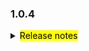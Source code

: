<!--
 Licensed to the Apache Software Foundation (ASF) under one or more
 contributor license agreements.  See the NOTICE file distributed with
 this work for additional information regarding copyright ownership.
 The ASF licenses this file to You under the Apache License, Version 2.0
 (the "License"); you may not use this file except in compliance with
 the License.  You may obtain a copy of the License at

     http://www.apache.org/licenses/LICENSE-2.0

 Unless required by applicable law or agreed to in writing, software
 distributed under the License is distributed on an "AS IS" BASIS,
 WITHOUT WARRANTIES OR CONDITIONS OF ANY KIND, either express or implied.
 See the License for the specific language governing permissions and
 limitations under the License.
 -->

### 1.0.4

<details>	
  <summary><mark>Release notes</mark></summary>

  ### Seata-go 1.0.4	

Seata-go 1.0.4 发布。

Seata-go 是一款开源的分布式事务解决方案，提供高性能和简单易用的分布式事务服务。

此版本更新如下：

### feature：

- [[#477](https://github.com/seata/seata-go/pull/477)] 集成 undo log 序列化并实现默认的 json parser
- [[#463](https://github.com/seata/seata-go/pull/463)] 支持 xa 连接代理
- [[#463](https://github.com/seata/seata-go/pull/463)] 支持 xa 资源管理
- [[#462](https://github.com/seata/seata-go/pull/462)] 支持 xa 模式 update SQL 的执行逻辑
- [[#446](https://github.com/seata/seata-go/pull/446)] 在项目中支持 gorm
- [[#444](https://github.com/seata/seata-go/pull/444)] 支持 BZip 压缩算法
- [[#433](https://github.com/seata/seata-go/pull/433)] 支持 xa 连接管理

### bugfix：

- [[#487](https://github.com/seata/seata-go/pull/487)] 修复 AT 执行时出现的问题
- [[#472](https://github.com/seata/seata-go/pull/472)] 修复全局事务中上下文丢失值问题
- [[#466](https://github.com/seata/seata-go/pull/466)] 修复一些格式规范问题
- [[#461](https://github.com/seata/seata-go/pull/461)] 修复 error_code_test 中变量未定义导致的 ci 失败问题
- [[#459](https://github.com/seata/seata-go/pull/459)] 修复 error 日志重复打印问题
- [[#452](https://github.com/seata/seata-go/pull/452)] 修复 id 自增长时 insert 报错问题

### optimize：	

- [[#481](https://github.com/seata/seata-go/pull/481)] 重构 AT 模式的 multiple update SQL 的执行逻辑
- [[#478](https://github.com/seata/seata-go/pull/478)] 重构 AT 模式的 select for update SQL 的执行逻辑
- [[#456](https://github.com/seata/seata-go/pull/456)] 重构 AT 模式的 insert on update SQL 的执行逻辑
- [[#453](https://github.com/seata/seata-go/pull/453)] 优化消息类型和事务异常规范
- [[#447](https://github.com/seata/seata-go/pull/447)] 优化数据源初始化流程
- [[#430](https://github.com/seata/seata-go/pull/430)] 优化 getty 的配置
- [[#436](https://github.com/seata/seata-go/pull/436)] 使用配置优化工程

### test:

- [[#445](https://github.com/seata/seata-go/pull/445)] 添加消息类型和事务异常规范的单元测试

### doc:

- [[#443](https://github.com/seata/seata-go/pull/443)] 重命名 change-log 为 1.0.3 版本
- [[#431](https://github.com/seata/seata-go/pull/431)] 添加版本 changes 日志文件内容



### contributors:

非常感谢以下 contributors 的代码贡献。若有无意遗漏，请报告。

- [luky116](https://github.com/luky116)
- [georgehao](https://github.com/georgehao)
- [lxfeng1997](https://github.com/lxfeng1997)
- [106umao](https://github.com/106umao)
- [wang1309](https://github.com/wang1309)
- [iSuperCoder](https://github.com/iSuperCoder)
- [Charlie17Li](https://github.com/Charlie17Li)
- [Code-Fight](https://github.com/Code-Fight)
- [Kirhaku](https://github.com/Kirhaku)
- [Vaderkai](https://github.com/VaderKai)
- [springrain](https://github.com/springrain)
- [Shaozhou Hu](https://github.com/raspberry-hu)
- [finkyky](https://github.com/Finkyky)

同时，我们收到了社区反馈的很多有价值的issue和建议，非常感谢大家。

</detail>

